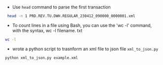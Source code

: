 - Use `head` command to parse the first transaction
```bash
 head -n 1 PRD.REV.TU.DWH.REGULAR_230412_090000_0000001.xml 
```

- To count lines in a file using Bash, you can use the 'wc -l' command, with the syntax, wc -l filename. txt 
```bash
wc -l
```

- wrote a python script to trasnform an xml file to json file `xml_to_json.py`
```bash
python xml_to_json.py example.xml
```